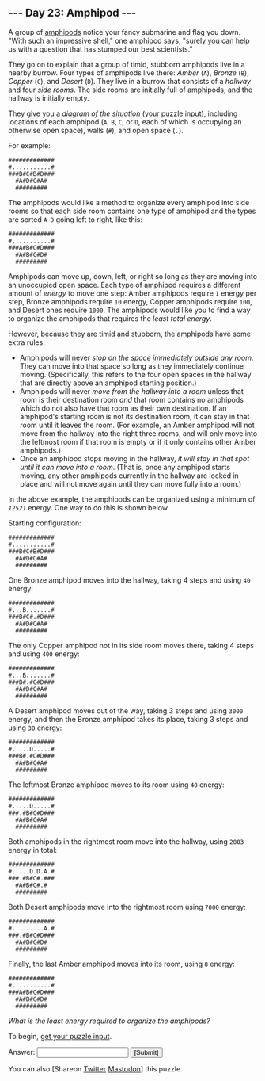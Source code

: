 <!DOCTYPE html>
<html lang="en-us">
<head>
<meta charset="utf-8"/>
<title>Day 23 - Advent of Code 2021</title>
<link rel="stylesheet" type="text/css" href=".static/style.css"/>
<link rel="stylesheet alternate" type="text/css" href=".static/highcontrast.css" title="High Contrast"/>
<link rel="shortcut icon" href="https://adventofcode.com/favicon.png"/>
<script>window.addEventListener('click', function(e,s,r){if(e.target.nodeName==='CODE'&&e.detail===3){s=window.getSelection();s.removeAllRanges();r=document.createRange();r.selectNodeContents(e.target);s.addRange(r);}});</script>
</head><!--




Oh, hello!  Funny seeing you here.

I appreciate your enthusiasm, but you aren't going to find much down here.
There certainly aren't clues to any of the puzzles.  The best surprises don't
even appear in the source until you unlock them for real.

Please be careful with automated requests; I'm not a massive company, and I can
only take so much traffic.  Please be considerate so that everyone gets to play.

If you're curious about how Advent of Code works, it's running on some custom
Perl code. Other than a few integrations (auth, analytics, social media), I
built the whole thing myself, including the design, animations, prose, and all
of the puzzles.

The puzzles are most of the work; preparing a new calendar and a new set of
puzzles each year takes all of my free time for 4-5 months. A lot of effort
went into building this thing - I hope you're enjoying playing it as much as I
enjoyed making it for you!

If you'd like to hang out, I'm @ericwastl@hachyderm.io on Mastodon and
@ericwastl on Twitter.

- Eric Wastl


















































-->
<body>
<header><div><h1 class="title-global"><a href="https://adventofcode.com/">Advent of Code</a></h1><nav><ul><li><a href="https://adventofcode.com/2021/about">[About]</a></li><li><a href="https://adventofcode.com/2021/events">[Events]</a></li><li><a href="https://teespring.com/stores/advent-of-code" target="_blank">[Shop]</a></li><li><a href="https://adventofcode.com/2021/settings">[Settings]</a></li><li><a href="https://adventofcode.com/2021/auth/logout">[Log Out]</a></li></ul></nav><div class="user">LemurDaniel <span class="star-count">41*</span></div></div><div><h1 class="title-event">&nbsp;&nbsp;&nbsp;<span class="title-event-wrap">&lt;y&gt;</span><a href="https://adventofcode.com/2021">2021</a><span class="title-event-wrap">&lt;/y&gt;</span></h1><nav><ul><li><a href="https://adventofcode.com/2021">[Calendar]</a></li><li><a href="https://adventofcode.com/2021/support">[AoC++]</a></li><li><a href="https://adventofcode.com/2021/sponsors">[Sponsors]</a></li><li><a href="https://adventofcode.com/2021/leaderboard">[Leaderboard]</a></li><li><a href="https://adventofcode.com/2021/stats">[Stats]</a></li></ul></nav></div></header>

<div id="sidebar">
<div id="sponsor"><div class="quiet">Our <a href="https://adventofcode.com/2021/sponsors">sponsors</a> help make Advent of Code possible:</div><div class="sponsor"><a href="https://boards.greenhouse.io/ramp?gh_src=2783e2862us" target="_blank" onclick="if(ga)ga('send','event','sponsor','sidebar',this.href);" rel="noopener">Ramp</a> - Have you ever sped up a real-world job 5x using software? Ramp does that for companies every day with financial automation. We&apos;re hiring ambitious engineers (Python, Elixir, Typescript) - join us if you like fast growth!</div></div>
</div><!--/sidebar-->

<main>
<article class="day-desc"><h2>--- Day 23: Amphipod ---</h2><p>A group of <a href="https://en.wikipedia.org/wiki/Amphipoda" target="_blank">amphipods</a> notice your fancy submarine and flag you down. "With such an impressive shell," one amphipod <span title="What? You didn't know amphipods can talk?">says</span>, "surely you can help us with a question that has stumped our best scientists."</p>
<p>They go on to explain that a group of timid, stubborn amphipods live in a nearby burrow. Four types of amphipods live there: <em>Amber</em> (<code>A</code>), <em>Bronze</em> (<code>B</code>), <em>Copper</em> (<code>C</code>), and <em>Desert</em> (<code>D</code>). They live in a burrow that consists of a <em>hallway</em> and four <em>side rooms</em>. The side rooms are initially full of amphipods, and the hallway is initially empty.</p>
<p>They give you a <em>diagram of the situation</em> (your puzzle input), including locations of each amphipod (<code>A</code>, <code>B</code>, <code>C</code>, or <code>D</code>, each of which is occupying an otherwise open space), walls (<code>#</code>), and open space (<code>.</code>).</p>
<p>For example:</p>
<pre><code>#############
#...........#
###B#C#B#D###
  #A#D#C#A#
  #########
</code></pre>
<p>The amphipods would like a method to organize every amphipod into side rooms so that each side room contains one type of amphipod and the types are sorted <code>A</code>-<code>D</code> going left to right, like this:</p>
<pre><code>#############
#...........#
###A#B#C#D###
  #A#B#C#D#
  #########
</code></pre>
<p>Amphipods can move up, down, left, or right so long as they are moving into an unoccupied open space. Each type of amphipod requires a different amount of <em>energy</em> to move one step: Amber amphipods require <code>1</code> energy per step, Bronze amphipods require <code>10</code> energy, Copper amphipods require <code>100</code>, and Desert ones require <code>1000</code>. The amphipods would like you to find a way to organize the amphipods that requires the <em>least total energy</em>.</p>
<p>However, because they are timid and stubborn, the amphipods have some extra rules:</p>
<ul>
<li>Amphipods will never <em>stop on the space immediately outside any room</em>. They can move into that space so long as they immediately continue moving. (Specifically, this refers to the four open spaces in the hallway that are directly above an amphipod starting position.)</li>
<li>Amphipods will never <em>move from the hallway into a room</em> unless that room is their destination room <em>and</em> that room contains no amphipods which do not also have that room as their own destination. If an amphipod's starting room is not its destination room, it can stay in that room until it leaves the room. (For example, an Amber amphipod will not move from the hallway into the right three rooms, and will only move into the leftmost room if that room is empty or if it only contains other Amber amphipods.)</li>
<li>Once an amphipod stops moving in the hallway, <em>it will stay in that spot until it can move into a room</em>. (That is, once any amphipod starts moving, any other amphipods currently in the hallway are locked in place and will not move again until they can move fully into a room.)</li>
</ul>
<p>In the above example, the amphipods can be organized using a minimum of <code><em>12521</em></code> energy. One way to do this is shown below.</p>
<p>Starting configuration:</p>
<pre><code>#############
#...........#
###B#C#B#D###
  #A#D#C#A#
  #########
</code></pre>
<p>One Bronze amphipod moves into the hallway, taking 4 steps and using <code>40</code> energy:</p>
<pre><code>#############
#...B.......#
###B#C#.#D###
  #A#D#C#A#
  #########
</code></pre>
<p>The only Copper amphipod not in its side room moves there, taking 4 steps and using <code>400</code> energy:</p>
<pre><code>#############
#...B.......#
###B#.#C#D###
  #A#D#C#A#
  #########
</code></pre>
<p>A Desert amphipod moves out of the way, taking 3 steps and using <code>3000</code> energy, and then the Bronze amphipod takes its place, taking 3 steps and using <code>30</code> energy:</p>
<pre><code>#############
#.....D.....#
###B#.#C#D###
  #A#B#C#A#
  #########
</code></pre>
<p>The leftmost Bronze amphipod moves to its room using <code>40</code> energy:</p>
<pre><code>#############
#.....D.....#
###.#B#C#D###
  #A#B#C#A#
  #########
</code></pre>
<p>Both amphipods in the rightmost room move into the hallway, using <code>2003</code> energy in total:</p>
<pre><code>#############
#.....D.D.A.#
###.#B#C#.###
  #A#B#C#.#
  #########
</code></pre>
<p>Both Desert amphipods move into the rightmost room using <code>7000</code> energy:</p>
<pre><code>#############
#.........A.#
###.#B#C#D###
  #A#B#C#D#
  #########
</code></pre>
<p>Finally, the last Amber amphipod moves into its room, using <code>8</code> energy:</p>
<pre><code>#############
#...........#
###A#B#C#D###
  #A#B#C#D#
  #########
</code></pre>
<p><em>What is the least energy required to organize the amphipods?</em></p>
</article>
<p>To begin, <a href="https://adventofcode.com/2021/day/23/input" target="_blank">get your puzzle input</a>.</p>
<form method="post" action="23/answer"><input type="hidden" name="level" value="1"/><p>Answer: <input type="text" name="answer" autocomplete="off"/> <input type="submit" value="[Submit]"/></p></form>
<p>You can also <span class="share">[Share<span class="share-content">on
  <a href="https://twitter.com/intent/tweet?text=%22Amphipod%22+%2D+Day+23+%2D+Advent+of+Code+2021&amp;url=https%3A%2F%2Fadventofcode%2Ecom%2F2021%2Fday%2F23&amp;related=ericwastl&amp;hashtags=AdventOfCode" target="_blank">Twitter</a>
  <a href="https://adventofcode.com/2021/day/javascript:void(0);" onclick="var ms; try{ms=localStorage.getItem('mastodon.server')}finally{} if(typeof ms!=='string')ms=''; ms=prompt('Mastodon Server?',ms); if(typeof ms==='string' && ms.length){this.href='https://'+ms+'/share?text=%22Amphipod%22+%2D+Day+23+%2D+Advent+of+Code+2021+%23AdventOfCode+https%3A%2F%2Fadventofcode%2Ecom%2F2021%2Fday%2F23';try{localStorage.setItem('mastodon.server',ms);}finally{}}else{return false;}" target="_blank">Mastodon</a
></span>]</span> this puzzle.</p>
</main>

<!-- ga -->
<script>
(function(i,s,o,g,r,a,m){i['GoogleAnalyticsObject']=r;i[r]=i[r]||function(){
(i[r].q=i[r].q||[]).push(arguments)},i[r].l=1*new Date();a=s.createElement(o),
m=s.getElementsByTagName(o)[0];a.async=1;a.src=g;m.parentNode.insertBefore(a,m)
})(window,document,'script','//www.google-analytics.com/analytics.js','ga');
ga('create', 'UA-69522494-1', 'auto');
ga('set', 'anonymizeIp', true);
ga('send', 'pageview');
</script>
<!-- /ga -->
</body>
</html>